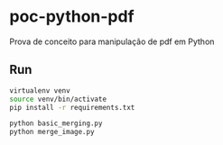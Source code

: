 # poc-python-pdf
Prova de conceito para manipulação de pdf em Python

## Run

```bash
virtualenv venv
source venv/bin/activate
pip install -r requirements.txt

python basic_merging.py
python merge_image.py
```
